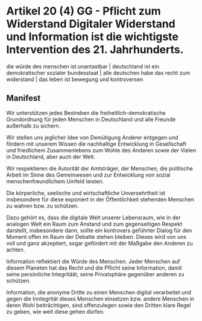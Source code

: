 # Artikel 20 (4) GG - Pflicht zum Widerstand Digitaler Widerstand und Information ist die wichtigste Intervention des 21. Jahrhunderts.

die würde des menschen ist unantastbar | deutschland ist ein demokratischer sozialer bundesstaat | alle deutschen habe das recht zum widerstand | das leben ist bewegung und kontroversen


## Manifest  

Wir unterstützen jedes Bestreben die freiheitlich-demokratische Grundordnung für jeden Menschen in Deutschland und alle Freunde außerhalb zu sichern. 

Wir stellen uns jeglicher Idee von Demütigung Anderer entgegen und fördern mit unserem Wissen die nachhaltige Entwicklung in Gesellschaft und friedlichem Zusammenlebens zum Wohle des Anderen sowie der Vielen in Deutschland, aber auch der Welt. 

Wir respektieren die Autorität der Amtsträger, der Menschen, die politische Arbeit im Sinne des Gemeinwesen und zur Entwicklung von sozial menschenfreundlichem Umfeld leisten. 

Die körperliche, seelische und wirtschaftliche Unversehrtheit ist insbesondere für diese exponiert in der Öffentlichkeit stehenden Menschen zu wahren bzw. zu schützen. 

Dazu gehört es, dass die digitale Welt unserer Lebensraum, wie in der analogen Welt ein Raum zum Anstand und zum gegenseitigen Respekt darstellt, insbesondere dann, sollte ein kontrovers geführter Dialog für den Moment offen im Raum der Debatte stehen bleiben. Dieses wird von uns voll und ganz akzeptiert, sogar gefördert mit der Maßgabe den Anderen zu achten.

Information reflektiert die Würde des Menschen. Jeder Menschen auf diesem Planeten hat das Recht und die Pflicht seine Information, damit seine persönliche Integritäät, seine Privatsphäre gegenüber anderen zu schützen. 

Information, die anonyme Dritte zu einen Menschen digital verarbeitet und gegen die Inntegrität dieses Menschen einsetzen bzw. andere Menschen in deren Wohl beiträchtigen, sind offenzulegen sowie den Dritten klare Regel zu geben, wie weit diese gehen dürfen. 
